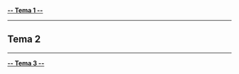 [**-- Tema 1 --**](../Tema1)

----------------------------

## Tema 2

----------------------------

[**-- Tema 3 --**](../Tema1)
